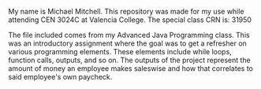My name is Michael Mitchell. This repository was made for my use while attending CEN 3024C at Valencia College. The special class CRN is: 31950

The file included comes from my Advanced Java Programming class. This was an introductory assignment where the goal was to get a refresher on various programming elements. These elements include while loops, function calls, outputs, and so on. The outputs of the project represent the amount of money an employee makes saleswise and how that correlates to said employee's own paycheck.
